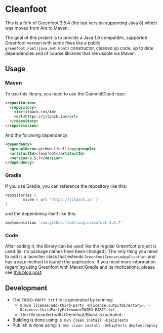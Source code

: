 # Cleanfoot

This is a fork of Greenfoot 3.5.4 (the last version supporting Java 8) which was moved from Ant to Maven. 

The goal of this project is to provide a Java 1.8 compatible, supported Greenfoot version with some fixes like a public `greenfoot.Font(java.awt.Font)` constructor, cleaned up code, up to date dependencies and of course libraries that are usable via Maven.

## Usage

### Maven

To use this library, you need to use the GammelCloud repo:

```xml
<repositories>
  <repository>
    <id>jitpack.io</id>
    <url>https://jitpack.io</url>
  </repository>
</repositories>
```

And the following dependency:

```xml
<dependency>
  <groupId>com.github.lfuelling</groupId>
  <artifactId>cleanfoot</artifactId>
  <version>3.5.7</version>
</dependency>
```

### Gradle 

If you use Gradle, you can reference the repository like this:

```groovy
repositories {
        maven { url 'https://jitpack.io' }
}
```

and the dependency itself like this:

```groovy
implementation 'com.github.lfuelling:cleanfoot:3.5.7'
```

### Code

After adding it, the library can be used like the regular Greenfoot project is used (ie. no package names have been changed). The only thing you need to add is a launcher class that extends `GreenfootScenarioApplication` and has a `main` method to launch the application.
If you need more information regarding using Greenfoot with Maven/Gradle and its implications, please see [this blog post](https://lerks.blog/making-games-with-greenfoot-without-greenfoot/).

## Development

- The `THIRD-PARTY.txt` file is generated by running: 
    - `$ mvn license:add-third-party -Dlicense.outputDirectory=. -Dlicense.thirdPartyFilename=THIRD-PARTY.txt`
    - The file bundled with Greenfoot/BlueJ is outdated.
- Building is done using: `$ mvn clean install -DskipTests`
- Publish is done using: `$ mvn clean install -DskipTests deploy:deploy`